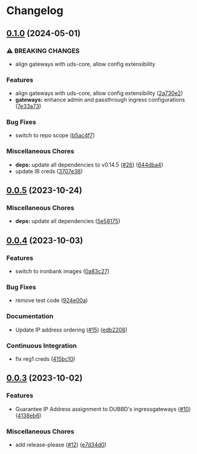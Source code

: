 # Changelog

## [0.1.0](https://github.com/defenseunicorns/uds-capability-metallb/compare/v0.0.5...v0.1.0) (2024-05-01)


### ⚠ BREAKING CHANGES

* align gateways with uds-core, allow config extensibility

### Features

* align gateways with uds-core, allow config extensibility ([2a730e2](https://github.com/defenseunicorns/uds-capability-metallb/commit/2a730e2c8c363a1557df903adde5ef9d476f4a99))
* **gateways:** enhance admin and passthrough ingress configurations ([7e33a73](https://github.com/defenseunicorns/uds-capability-metallb/commit/7e33a73da5285f14a6a1143aa605e81cddbc237a))


### Bug Fixes

* switch to repo scope ([b5ac4f7](https://github.com/defenseunicorns/uds-capability-metallb/commit/b5ac4f7a67a8aa1ef485fbd592c9c42c6709958b))


### Miscellaneous Chores

* **deps:** update all dependencies to v0.14.5 ([#26](https://github.com/defenseunicorns/uds-capability-metallb/issues/26)) ([644dba4](https://github.com/defenseunicorns/uds-capability-metallb/commit/644dba4e2d772d9804415f4e499d9d9d0ca7a42a))
* update IB creds ([3707e38](https://github.com/defenseunicorns/uds-capability-metallb/commit/3707e38544db5afc7f879ce233c979f7bc9ae80d))

## [0.0.5](https://github.com/defenseunicorns/uds-capability-metallb/compare/v0.0.4...v0.0.5) (2023-10-24)


### Miscellaneous Chores

* **deps:** update all dependencies ([5e58175](https://github.com/defenseunicorns/uds-capability-metallb/commit/5e5817586c2f1195de6c8ca01326e37f3691defb))

## [0.0.4](https://github.com/defenseunicorns/uds-package-metallb/compare/v0.0.3...v0.0.4) (2023-10-03)


### Features

* switch to ironbank images ([0a83c27](https://github.com/defenseunicorns/uds-package-metallb/commit/0a83c277aefef7d2450d4d61cb55cd769db6887f))


### Bug Fixes

* remove test code ([924e00a](https://github.com/defenseunicorns/uds-package-metallb/commit/924e00aebf9d562df3d9ee3dcf5d1e57da813eae))


### Documentation

* Update IP address ordering ([#15](https://github.com/defenseunicorns/uds-package-metallb/issues/15)) ([edb2208](https://github.com/defenseunicorns/uds-package-metallb/commit/edb220864c6000dccd57249b7b63d9203048a6c2))


### Continuous Integration

* fix reg1 creds ([415bc10](https://github.com/defenseunicorns/uds-package-metallb/commit/415bc10ff5aaaf36180cbabd7bce4d627873cfcc))

## [0.0.3](https://github.com/defenseunicorns/uds-package-metallb/compare/v0.0.2...v0.0.3) (2023-10-02)


### Features

* Guarantee IP Address assignment to DUBBD's ingressgateways ([#10](https://github.com/defenseunicorns/uds-package-metallb/issues/10)) ([4138eb6](https://github.com/defenseunicorns/uds-package-metallb/commit/4138eb680c62d6c7d0c735672d7f1eec0fdb08c9))


### Miscellaneous Chores

* add release-please ([#12](https://github.com/defenseunicorns/uds-package-metallb/issues/12)) ([e7d34d0](https://github.com/defenseunicorns/uds-package-metallb/commit/e7d34d0a46d364e8f8eac07f6dec4fda4e282c65))
